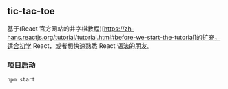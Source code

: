## tic-tac-toe

基于(React 官方网站的井字棋教程)[https://zh-hans.reactjs.org/tutorial/tutorial.html#before-we-start-the-tutorial]的扩充，适合初学 React，或者想快速熟悉 React 语法的朋友。

### 项目启动

`npm start`
